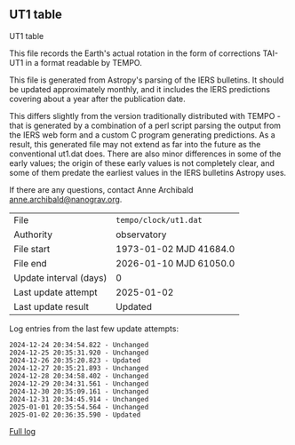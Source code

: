 
## UT1 table

UT1 table

This file records the Earth's actual rotation in the form of
corrections TAI-UT1 in a format readable by TEMPO.

This file is generated from Astropy's parsing of the IERS
bulletins. It should be updated approximately monthly, and it
includes the IERS predictions covering about a year after the
publication date.

This differs slightly from the version traditionally distributed
with TEMPO - that is generated by a combination of a perl script
parsing the output from the IERS web form and a custom C program
generating predictions. As a result, this generated file may not
extend as far into the future as the conventional ut1.dat does.
There are also minor differences in some of the early values; the
origin of these early values is not completely clear, and some of
them predate the earliest values in the IERS bulletins Astropy uses.

If there are any questions, contact Anne Archibald
<anne.archibald@nanograv.org>.

|     |     |
|:--- |:--- |
| File | `tempo/clock/ut1.dat` |
| Authority | observatory |
| File start | 1973-01-02 MJD 41684.0 |
| File end | 2026-01-10 MJD 61050.0 |
| Update interval (days) | 0 |
| Last update attempt | 2025-01-02 |
| Last update result | Updated |

Log entries from the last few update attempts:
```
2024-12-24 20:34:54.822 - Unchanged
2024-12-25 20:35:31.920 - Unchanged
2024-12-26 20:35:20.823 - Updated
2024-12-27 20:35:21.893 - Unchanged
2024-12-28 20:34:58.402 - Unchanged
2024-12-29 20:34:31.561 - Unchanged
2024-12-30 20:35:09.161 - Unchanged
2024-12-31 20:34:45.914 - Unchanged
2025-01-01 20:35:54.564 - Unchanged
2025-01-02 20:36:35.590 - Updated
```
[Full log](https://raw.githubusercontent.com/ipta/pulsar-clock-corrections/main/log/tempo/clock/ut1.dat.log)
